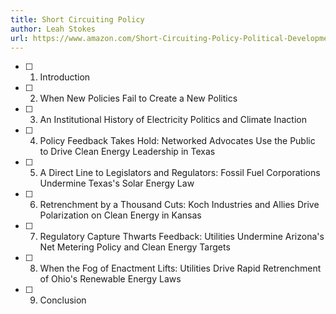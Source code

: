 ```yaml
---
title: Short Circuiting Policy
author: Leah Stokes
url: https://www.amazon.com/Short-Circuiting-Policy-Political-Development/dp/0190074264
---
```


- [ ] 1. Introduction
- [ ] 2. When New Policies Fail to Create a New Politics
- [ ] 3. An Institutional History of Electricity Politics and Climate Inaction
- [ ] 4. Policy Feedback Takes Hold: Networked Advocates Use the Public to Drive Clean Energy Leadership in Texas
- [ ] 5. A Direct Line to Legislators and Regulators: Fossil Fuel Corporations Undermine Texas's Solar Energy Law
- [ ] 6. Retrenchment by a Thousand Cuts: Koch Industries and Allies Drive Polarization on Clean Energy in Kansas
- [ ] 7. Regulatory Capture Thwarts Feedback: Utilities Undermine Arizona's Net Metering Policy and Clean Energy Targets
- [ ] 8. When the Fog of Enactment Lifts: Utilities Drive Rapid Retrenchment of Ohio's Renewable Energy Laws
- [ ] 9. Conclusion
